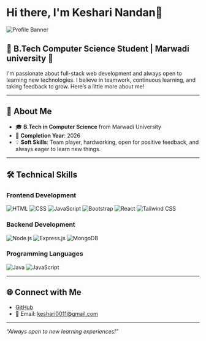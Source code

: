 # Hi there, I'm  Keshari Nandan👋

![Profile Banner](https://your-image-link.com)

## 🌟 B.Tech Computer Science Student | Marwadi university 🌟

I'm passionate about full-stack web development and always open to learning new technologies. I believe in teamwork, continuous learning, and taking feedback to grow. Here’s a little more about me!

---

## 🧳 About Me

- 🎓 **B.Tech in Computer Science** from Marwadi University  
- 🎯 **Completion Year**: 2026  
- 💡 **Soft Skills**: Team player, hardworking, open for positive feedback, and always eager to learn new things.

---

## 🛠 Technical Skills

### Frontend Development
![HTML](https://img.shields.io/badge/HTML-red?style=for-the-badge&logo=html5)
![CSS](https://img.shields.io/badge/CSS-blue?style=for-the-badge&logo=css3)
![JavaScript](https://img.shields.io/badge/JavaScript-yellow?style=for-the-badge&logo=javascript)
![Bootstrap](https://img.shields.io/badge/Bootstrap-purple?style=for-the-badge&logo=bootstrap)
![React](https://img.shields.io/badge/React-blue?style=for-the-badge&logo=react)
![Tailwind CSS](https://img.shields.io/badge/TailwindCSS-teal?style=for-the-badge&logo=tailwind-css)

### Backend Development
![Node.js](https://img.shields.io/badge/Node.js-green?style=for-the-badge&logo=node.js)
![Express.js](https://img.shields.io/badge/Express.js-black?style=for-the-badge&logo=express)
![MongoDB](https://img.shields.io/badge/MongoDB-green?style=for-the-badge&logo=mongodb)

### Programming Languages
![Java](https://img.shields.io/badge/Java-blue?style=for-the-badge&logo=java)
![JavaScript](https://img.shields.io/badge/JavaScript-yellow?style=for-the-badge&logo=javascript)

---

## 🌐 Connect with Me

- [GitHub](https://github.com/keshari)
- 📧 Email: keshari0011@gmail.com

---

*“Always open to new learning experiences!”*
